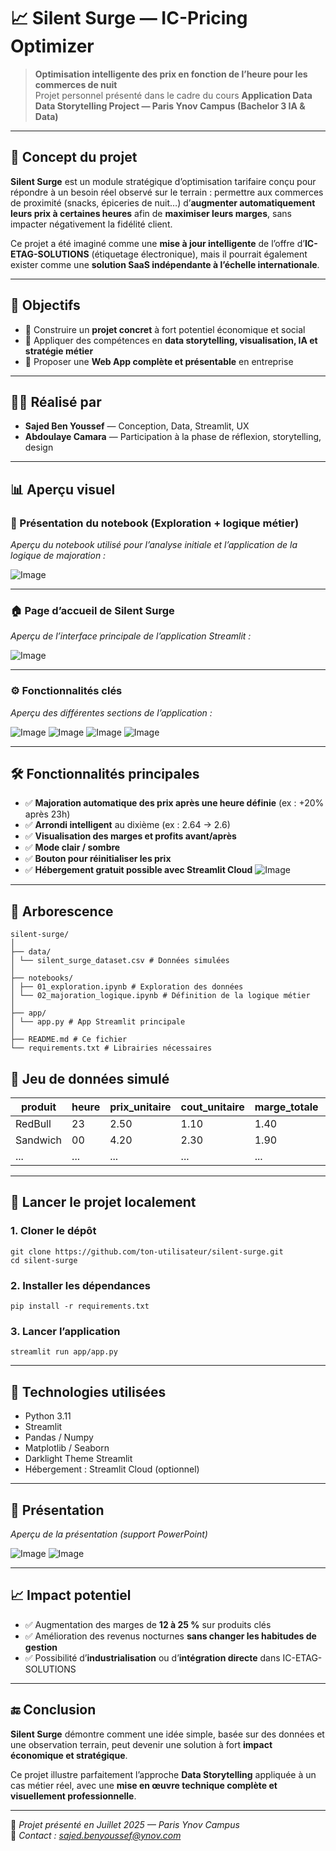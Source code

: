 # 📈 Silent Surge — IC-Pricing Optimizer

> **Optimisation intelligente des prix en fonction de l’heure pour les commerces de nuit**  
> Projet personnel présenté dans le cadre du cours **Application Data**  
> **Data Storytelling Project — Paris Ynov Campus (Bachelor 3 IA & Data)**

---

## 🧠 Concept du projet

**Silent Surge** est un module stratégique d’optimisation tarifaire conçu pour répondre à un besoin réel observé sur le terrain : permettre aux commerces de proximité (snacks, épiceries de nuit…) d’**augmenter automatiquement leurs prix à certaines heures** afin de **maximiser leurs marges**, sans impacter négativement la fidélité client.

Ce projet a été imaginé comme une **mise à jour intelligente** de l’offre d’**IC-ETAG-SOLUTIONS** (étiquetage électronique), mais il pourrait également exister comme une **solution SaaS indépendante à l’échelle internationale**.

---

## 🎯 Objectifs

- 🎯 Construire un **projet concret** à fort potentiel économique et social
- 🧠 Appliquer des compétences en **data storytelling, visualisation, IA et stratégie métier**
- 🚀 Proposer une **Web App complète et présentable** en entreprise

---

## 🧑‍💻 Réalisé par

- **Sajed Ben Youssef** — Conception, Data, Streamlit, UX
- **Abdoulaye Camara** — Participation à la phase de réflexion, storytelling, design

---

## 📊 Aperçu visuel

### 📌 Présentation du notebook (Exploration + logique métier)

_Aperçu du notebook utilisé pour l’analyse initiale et l’application de la logique de majoration :_

![Image](https://github.com/user-attachments/assets/533dfe3d-33c1-4dd8-abb2-ec9427172051)

---

### 🏠 Page d’accueil de Silent Surge

_Aperçu de l’interface principale de l’application Streamlit :_

![Image](https://github.com/user-attachments/assets/14cc7537-2421-4385-b278-cb548c81b913)

---

### ⚙️ Fonctionnalités clés

_Aperçu des différentes sections de l’application :_

![Image](https://github.com/user-attachments/assets/dc1d1c46-643c-4250-87b7-f51c6e86168e)
![Image](https://github.com/user-attachments/assets/dc3dd9c0-19cb-4dd8-b324-a91c14504edf)
![Image](https://github.com/user-attachments/assets/bd14a651-1aa8-4371-a464-41e3130b6c8f)
![Image](https://github.com/user-attachments/assets/1f84758c-79f6-47d5-85fc-72a37758479f)

---

## 🛠️ Fonctionnalités principales

- ✅ **Majoration automatique des prix après une heure définie** (ex : +20% après 23h)
- ✅ **Arrondi intelligent** au dixième (ex : 2.64 → 2.6)
- ✅ **Visualisation des marges et profits avant/après**
- ✅ **Mode clair / sombre**
- ✅ **Bouton pour réinitialiser les prix**
- ✅ **Hébergement gratuit possible avec Streamlit Cloud**
![Image](https://github.com/user-attachments/assets/4b360a7f-784f-4806-9cfa-41e1c3176a4f)

---

## 📁 Arborescence

```
silent-surge/
│
├── data/
│ └── silent_surge_dataset.csv # Données simulées
│
├── notebooks/
│ ├── 01_exploration.ipynb # Exploration des données
│ └── 02_majoration_logique.ipynb # Définition de la logique métier
│
├── app/
│ └── app.py # App Streamlit principale
│
├── README.md # Ce fichier
└── requirements.txt # Librairies nécessaires
```

## 📂 Jeu de données simulé

| produit  | heure | prix_unitaire | cout_unitaire | marge_totale | zone | saison | mois | jour |
| -------- | ----- | ------------- | ------------- | ------------ | ---- | ------ | ---- | ---- |
| RedBull  | 23    | 2.50          | 1.10          | 1.40         | Sud  | Été    | 7    | Ven  |
| Sandwich | 00    | 4.20          | 2.30          | 1.90         | Nord | Hiver  | 12   | Sam  |
| ...      | ...   | ...           | ...           | ...          | ...  | ...    | ...  | ...  |

---

## 🚀 Lancer le projet localement

### 1. Cloner le dépôt

```
git clone https://github.com/ton-utilisateur/silent-surge.git
cd silent-surge
```

### 2. Installer les dépendances

```
pip install -r requirements.txt
```

### 3. Lancer l’application

```
streamlit run app/app.py
```
---

## 🧠 Technologies utilisées

- Python 3.11  
- Streamlit  
- Pandas / Numpy  
- Matplotlib / Seaborn  
- Darklight Theme Streamlit  
- Hébergement : Streamlit Cloud (optionnel)

---

## 📸 Présentation 

_Aperçu de la présentation (support PowerPoint)_


![Image](https://github.com/user-attachments/assets/a2f6514e-8274-4bbf-938e-c829db9515ed)
![Image](https://github.com/user-attachments/assets/646235a3-7109-4273-b713-b881d7995e41)

---

## 📈 Impact potentiel

- ✅ Augmentation des marges de **12 à 25 %** sur produits clés
- ✅ Amélioration des revenus nocturnes **sans changer les habitudes de gestion**
- ✅ Possibilité d’**industrialisation** ou d’**intégration directe** dans IC-ETAG-SOLUTIONS

---

## 🔚 Conclusion

**Silent Surge** démontre comment une idée simple, basée sur des données et une observation terrain, peut devenir une solution à fort **impact économique et stratégique**.

Ce projet illustre parfaitement l’approche **Data Storytelling** appliquée à un cas métier réel, avec une **mise en œuvre technique complète et visuellement professionnelle**.

---

📍 *Projet présenté en Juillet 2025 — Paris Ynov Campus*  
📧 *Contact : sajed.benyoussef@ynov.com*
